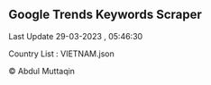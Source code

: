 

## Google Trends Keywords Scraper 
 
Last Update 29-03-2023 , 05:46:30

Country List :
VIETNAM.json



© Abdul Muttaqin 
